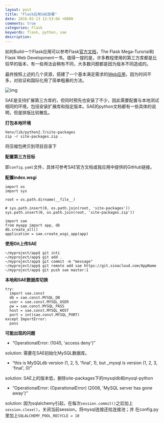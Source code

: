 ```yaml
---
layout: post
title: "Flask应用SAE部署"
date: 2016-02-13 12:53:04 +0800
comments: true
categories: Flask
keywords: flask, python, sae
description: 
---
```

如何Build一个Flask应用可以参考Flask[官方文档](flask.pocoo.org)，The Flask Mega-Turorial和Flask Web Development一书。值得一提的是，许多教程使用的第三方库都是比较早的版本，有一些用法会稍有不同，大多数问题都是因为版本不同造成的。

最终按照上述的几个资源，搭建了一个基本满足需求的[Web应用](meddata.applinzi.com)，因为时间不多，对验证和国际化用了简单粗暴的方法。

![img][img1]

<!-- more -->

SAE是支持扩展第三方库的，但同时预先也安装了不少，因此需要配置与本地测试相同的环境，包括安装扩展库和指定版本。SAE的python文档都有一些具体的说明，但是排版比较散乱。

__打包本地环境__

```
Venv/lib/python2.7/site-packages
zip -r site-packages.zip .
```

将压缩包拷贝到项目目录下

__配置第三方目标__

即`config.yaml`文件，具体可参考SAE官方文档或我应用中提供的GitHub链接。

__配置index.wsgi__

```
import os
import sys

root = os.path.dirname(__file__)

# sys.path.insert(0, os.path.join(root, 'site-packages'))
sys.path.insert(0, os.path.join(root, 'site-packages.zip'))

import sae
from myapp import app, db
db.create_all()
application = sae.create_wsgi_app(app)
```

__使用Git上传SAE__

```
~/myproject/app$ git inti
~/myproject/app$ git add .
~/myproject/app$ git commit -m "message"
~/myproject/app$ git remote add sae https://git.sinacloud.com/AppName
~/myproject/app$ git push sae master:1
```

__本地和SAE数据库切换__

```
try:
  import sae.const
  db = sae.const.MYSQL_DB
  user = sae.const.MYSQL_USER
  pw = sae.const.MYSQL_PASS
  host = sae.const.MYSQL_HOST
  port = int(sae.const.MYSQL_PORT)
except ImportError:
  pass
```

__可能出现的问题__

- “OperationalError: (1045, 'access deny')”

solution: 需要在SAE初始化MySQL数据库。

- “this is MySQLdb version (1, 2, 5, 'final', 1), but _mysql is version (1, 2, 3, 'final', 0)”

solution: SAE上的版本低，删除site-packages下的mysqldb和mysql-python

- “OperationalError: (OperationalError) (2006, 'MySQL server has gone away')”

solution: 因为sqlalchemy引起，在每次`session.commit()`之后加上`session.close()`，关闭当前session，将mysql连接还给连接池；并
在config.py里加上`SQLALCHEMY_POOL_RECYCLE = 10`

[img1]: http://7xj95q.com1.z0.glb.clouddn.com/meddata.png?imageView2/2/w/400/h/300/q/85|watermark/2/text/TGF3cmVuY2UgU3Vu/font/YXJpYWw=/fontsize/200/fill/I0VGRUZFRg==/dissolve/56/gravity/SouthEast/dx/10/dy/10